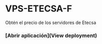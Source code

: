 # VPS-ETECSA-F
Obtén el precio de los servidores de Etecsa 

### [Abrir aplicación](View deployment)
